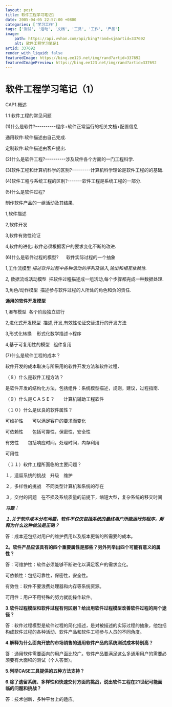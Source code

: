 ```yaml
---
layout: post
title: 软件工程学习笔记1
date: 2005-04-05 22:57:00 +0800
categories: ['学习工作']
tags: ['测试', '活动', '文档', '工具', '工作', '产品']
image:
    path: https://api.vvhan.com/api/bing?rand=sj&artid=337692
    alt: 软件工程学习笔记1
artid: 337692
render_with_liquid: false
featuredImage: https://bing.ee123.net/img/rand?artid=337692
featuredImagePreview: https://bing.ee123.net/img/rand?artid=337692
---
```


# 软件工程学习笔记（1）

CAP1.概述

1.1 软件工程的常见问题

(1)什么是软件?----------程序+软件正常运行的相关文档+配置信息

通用软件:软件描述由自己完成.

定制软件:软件描述由客户提出.

(2)什么是软件工程?----------涉及软件各个方面的一门工程科学.

(3)软件工程和计算机科学的区别?---------计算机科学理论是软件工程的的基础.

(4)软件工程与系统工程的区别?-------软件工程是系统工程的一部分.

(5)什么是软件过程?

制作软件产品的一组活动及其结果.

1,软件描述

2,软件开发

3,软件有效性论证

4,软件的进化: 软件必须根据客户的要求变化不断的改进.

(6)什么是软件过程的模型?      软件实际过程的一个抽象

1,工作流模型
*描述软件过程中各种活动的序列及输入,输出和相互依赖性.*

*2,*
数据流或活动模型  把软件过程描述成一组活动,每个步骤都完成一种数据处理.

3,角色/动作模型  描述参与软件过程的人所处的角色和负的责任.

**通用的软件开发模型**

1,瀑布模型  各个阶段独立进行

2,进化式开发模型  描述,开发,有效性论证交替进行的开发方法

3,形式化转换    形式化数学描述->程序

4,基于可复用性的模型   组件复用

(7)什么是软件工程的成本？

软件开发的成本取决与所采用的软件开发方法和软件过程．

（８）什么是软件工程方法？

是软件开发的结构化方法，包括组件：系统模型描述，规则，建议，过程指南．

（９）什么是ＣＡＳＥ？　　计算机辅助工程软件

（１０）什么是优良的软件属性？

可维护性　　可以满足客户的要求而变化

可依赖性　　包括可靠性，保密性，安全性

有效性　　包括响应时间，处理时间，内存利用

可用性

（１１）软件工程所面临的主要问题？

１，遗留系统的挑战　升级　维护

２，多样性的挑战　不同类型计算机和系统的存在

３，交付的问题　在不损及系统质量的前提下，缩短大型，复杂系统的移交时间

***习题：***

***１.关于软件成本分布问题，软件不仅仅包括系统的最终用户所能运行的程序，解释为什么这种做法是正确？***

答：成本还包括对用户的维护费用以及版本更新的所需要的成本。

**2。软件产品应该具有的四个重要属性是那些？另外列举出四个可能有意义的属性？**

答：可维护性：软件必须能够不断进化以满足客户的需求变化。

可依赖性：包括可靠性，保密性，安全性。

有效性：软件不要浪费处理器和内存等系统资源。

可用性：用户不用特殊的努力就能操作软件。

**3.软件过程模型和软件过程有何区别？给出用软件过程模型改善软件过程的两个途径？**

答：软件过程模型是软件过程的简化描述，是对被描述的实际过程的抽象，他包括构成软件过程的各种活动、软件产品和软件工程参与人员的不同角度。

**4.解释为什么面向开放的市场销售的通用软件产品的系统测试成本特别高？**

答：通用软件需要面向的用户面比较广。软件产品要满足这么多通用用户的需要必须要有大面积的测试（个人答案）。

**5.列举CASE工具提供的五种方法支持？**

**6.除了遗留系统、多样性和快速交付方面的挑战，说出软件工程在21世纪可能面临的问题和挑战？**

答：技术创新，多种平台上的适应。